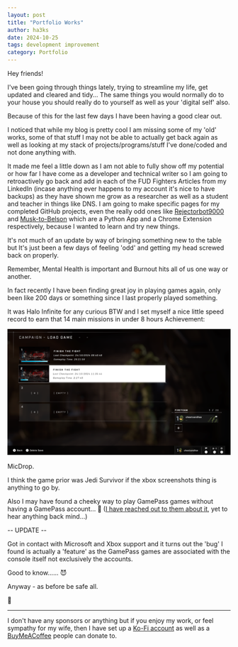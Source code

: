 ```yaml
---
layout: post
title: "Portfolio Works"
author: ha3ks
date: 2024-10-25
tags: development improvement 
category: Portfolio
---
```


Hey friends! 

I've been going through things lately, trying to streamline my life, get updated and cleared and tidy... The same things you would normally do to your house you should really do to yourself as well as your 'digital self' also.

Because of this for the last few days I have been having a good clear out.

I noticed that while my blog is pretty cool I am missing some of my 'old' works, some of that stuff I may not be able to actually get back again as well as looking at my stack of projects/programs/stuff I've done/coded and not done anything with.

It made me feel a little down as I am not able to fully show off my potential or how far I have come as a developer and technical writer so I am going to retroactively go back and add in each of the FUD Fighters Articles from my LinkedIn (incase anything ever happens to my account it's nice to have backups) as they have shown me grow as a researcher as well as a student and teacher in things like DNS. I am going to make specific pages for my completed GitHub projects, even the really odd ones like [Rejectorbot9000](https://ha3ks.github.io/posts/Rejectorbot9000/) and [Musk-to-Belson](https://ha3ks.github.io/posts/Musk-to-Belson/) which are a Python App and a Chrome Extension respectively, because I wanted to learn and try new things.

It's not much of an update by way of bringing something new to the table but It's just been a few days of feeling 'odd' and getting my head screwed back on properly.

Remember, Mental Health is important and Burnout hits all of us one way or another.

In fact recently I have been finding great joy in playing games again, only been like 200 days or something since I last properly played something.

It was Halo Infinite for any curious BTW and I set myself a nice little speed record to earn that 14 main missions in under 8 hours Achievement:

[![Halo](/assets/blog/Portfolio-Works/Halo.png)](/assets/blog/Portfolio-Works/Halo.png)

MicDrop.

I think the game prior was Jedi Survivor if the xbox screenshots thing is anything to go by.

Also I may have found a cheeky way to play GamePass games without having a GamePass account... 🤫 ([I have reached out to them about it](https://x.com/ha3ks/status/1849079994061926757), yet to hear anything back mind...)

-- UPDATE -- 

Got in contact with Microsoft and Xbox support and it turns out the 'bug' I found is actually a 'feature' as the GamePass games are associated with the console itself not exclusively the accounts.

Good to know...... 😈

Anyway - as before be safe all.

🤙

-------

I don't have any sponsors or anything but if you enjoy my work, or feel sympathy for my wife, then I have set up a [Ko-Fi account](https://ko-fi.com/ha3ks) as well as a [BuyMeACoffee](https://www.buymeacoffee.com/ha3ks) people can donate to.